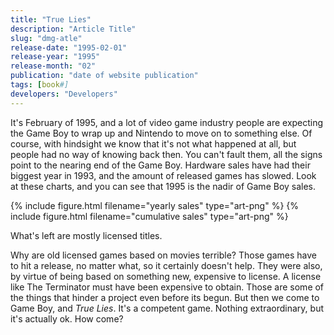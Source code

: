 ```yaml
---
title: "True Lies"
description: "Article Title"
slug: "dmg-atle"
release-date: "1995-02-01"
release-year: "1995"
release-month: "02"
publication: "date of website publication"
tags: [book#]
developers: "Developers"
---
```

It's February of 1995, and a lot of video game industry people are expecting the Game Boy to wrap up and Nintendo to move on to something else. Of course, with hindsight we know that it's not what happened at all, but people had no way of knowing back then. You can't fault them, all the signs point to the nearing end of the Game Boy. Hardware sales have had their biggest year in 1993, and the amount of released games has slowed. Look at these charts, and you can see that 1995 is the nadir of Game Boy sales.

{% include figure.html filename="yearly sales" type="art-png" %}
{% include figure.html filename="cumulative sales" type="art-png" %}





What's left are mostly licensed titles.

Why are old licensed games based on movies terrible? Those games have to hit a release, no matter what, so it certainly doesn't help. They were also, by virtue of being based on something new, expensive to license. A license like The Terminator must have been expensive to obtain. Those are some of the things that hinder a project even before its begun. But then we come to Game Boy, and *True Lies*. It's a competent game. Nothing extraordinary, but it's actually ok. How come?